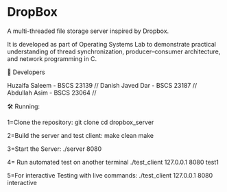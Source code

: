 # DropBox
A multi-threaded file storage server inspired by Dropbox.


It is developed as part of Operating Systems Lab to demonstrate practical understanding of thread synchronization, producer–consumer architecture, and network programming in C.

👥 Developers

Huzaifa Saleem   - BSCS 23139   //
Danish Javed Dar - BSCS 23187   // 
Abdullah Asim    - BSCS 23064   // 


🛠️ Running:


1=Clone the repository:
    git clone <repository-url>
    cd dropbox_server
    
2=Build the server and test client:
    make clean
    make

3=Start the Server:
    ./server 8080

4= Run automated test on another terminal
    ./test_client 127.0.0.1 8080 test1   

5=For interactive Testing  with live commands:
    ./test_client 127.0.0.1 8080 interactive



